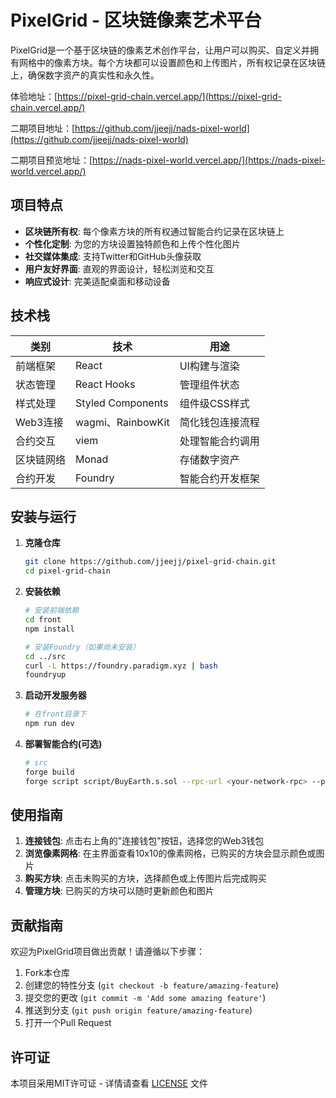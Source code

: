# PixelGrid - 区块链像素艺术平台

PixelGrid是一个基于区块链的像素艺术创作平台，让用户可以购买、自定义并拥有网格中的像素方块。每个方块都可以设置颜色和上传图片，所有权记录在区块链上，确保数字资产的真实性和永久性。

体验地址：[https://pixel-grid-chain.vercel.app/](https://pixel-grid-chain.vercel.app/)

二期项目地址：[https://github.com/jjeejj/nads-pixel-world](https://github.com/jjeejj/nads-pixel-world)

二期项目预览地址：[https://nads-pixel-world.vercel.app/](https://nads-pixel-world.vercel.app/)

## 项目特点

- **区块链所有权**: 每个像素方块的所有权通过智能合约记录在区块链上
- **个性化定制**: 为您的方块设置独特颜色和上传个性化图片
- **社交媒体集成**: 支持Twitter和GitHub头像获取
- **用户友好界面**: 直观的界面设计，轻松浏览和交互
- **响应式设计**: 完美适配桌面和移动设备

## 技术栈

| 类别 | 技术 | 用途 |
|------|------|------|
| 前端框架 | React | UI构建与渲染 |
| 状态管理 | React Hooks | 管理组件状态 |
| 样式处理 | Styled Components | 组件级CSS样式 |
| Web3连接 | wagmi、RainbowKit | 简化钱包连接流程 |
| 合约交互 | viem | 处理智能合约调用 |
| 区块链网络 | Monad | 存储数字资产 |
| 合约开发 | Foundry | 智能合约开发框架 |

## 安装与运行

1. **克隆仓库**
   ```bash
   git clone https://github.com/jjeejj/pixel-grid-chain.git
   cd pixel-grid-chain
   ```

2. **安装依赖**
   ```bash
   # 安装前端依赖
   cd front
   npm install
   
   # 安装Foundry（如果尚未安装）
   cd ../src
   curl -L https://foundry.paradigm.xyz | bash
   foundryup
   ```

3. **启动开发服务器**
   ```bash
   # 在front目录下
   npm run dev
   ```

4. **部署智能合约(可选)**
   ```bash
   # src
   forge build
   forge script script/BuyEarth.s.sol --rpc-url <your-network-rpc> --private-key <your-private-key> --broadcast
   ```

## 使用指南

1. **连接钱包**: 点击右上角的"连接钱包"按钮，选择您的Web3钱包
2. **浏览像素网格**: 在主界面查看10x10的像素网格，已购买的方块会显示颜色或图片
3. **购买方块**: 点击未购买的方块，选择颜色或上传图片后完成购买
4. **管理方块**: 已购买的方块可以随时更新颜色和图片

## 贡献指南

欢迎为PixelGrid项目做出贡献！请遵循以下步骤：

1. Fork本仓库
2. 创建您的特性分支 (`git checkout -b feature/amazing-feature`)
3. 提交您的更改 (`git commit -m 'Add some amazing feature'`)
4. 推送到分支 (`git push origin feature/amazing-feature`)
5. 打开一个Pull Request

## 许可证

本项目采用MIT许可证 - 详情请查看 [LICENSE](LICENSE) 文件 